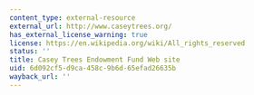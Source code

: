 ```yaml
---
content_type: external-resource
external_url: http://www.caseytrees.org/
has_external_license_warning: true
license: https://en.wikipedia.org/wiki/All_rights_reserved
status: ''
title: Casey Trees Endowment Fund Web site
uid: 6d092cf5-d9ca-458c-9b6d-65efad26635b
wayback_url: ''
---
```


